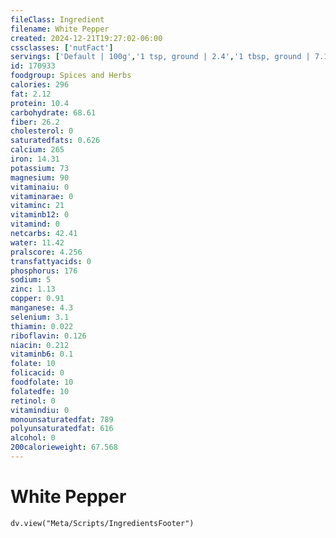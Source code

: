 ```yaml
---
fileClass: Ingredient
filename: White Pepper
created: 2024-12-21T19:27:02-06:00
cssclasses: ['nutFact']
servings: ['Default | 100g','1 tsp, ground | 2.4','1 tbsp, ground | 7.1']
id: 170933
foodgroup: Spices and Herbs
calories: 296
fat: 2.12
protein: 10.4
carbohydrate: 68.61
fiber: 26.2
cholesterol: 0
saturatedfats: 0.626
calcium: 265
iron: 14.31
potassium: 73
magnesium: 90
vitaminaiu: 0
vitaminarae: 0
vitaminc: 21
vitaminb12: 0
vitamind: 0
netcarbs: 42.41
water: 11.42
pralscore: 4.256
transfattyacids: 0
phosphorus: 176
sodium: 5
zinc: 1.13
copper: 0.91
manganese: 4.3
selenium: 3.1
thiamin: 0.022
riboflavin: 0.126
niacin: 0.212
vitaminb6: 0.1
folate: 10
folicacid: 0
foodfolate: 10
folatedfe: 10
retinol: 0
vitamindiu: 0
monounsaturatedfat: 789
polyunsaturatedfat: 616
alcohol: 0
200calorieweight: 67.568
---
```


# White Pepper

```dataviewjs
dv.view("Meta/Scripts/IngredientsFooter")
```